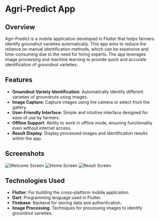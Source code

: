 # Agri-Predict App

## Overview
Agri-Predict is a mobile application developed in Flutter that helps farmers identify groundnut varieties automatically. This app aims to reduce the reliance on manual identification methods, which can be expensive and time-consuming due to the need for hiring experts. The app leverages image processing and machine learning to provide quick and accurate identification of groundnut varieties.

## Features
- **Groundnut Variety Identification**: Automatically identify different varieties of groundnuts using images.
- **Image Capture**: Capture images using the camera or select from the gallery.
- **User-Friendly Interface**: Simple and intuitive interface designed for ease of use by farmers.
- **Offline Support**: Ability to work in offline mode, ensuring functionality even without internet access.
- **Result Display**: Display processed images and identification results within the app.

## Screenshots
![Welcome Screen](app_screenshots/welcome_screen.png)
![Home Screen](app_screenshots/home_screen.png)
![Result Screen](app_screenshots/results.png)

## Technologies Used
- **Flutter**: For building the cross-platform mobile application.
- **Dart**: Programming language used in Flutter.
- **Firebase**: Backend for storing data and authentication.
- **Image Processing**: Techniques for processing images to identify groundnut varieties.

